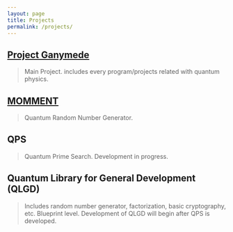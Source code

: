 ```yaml
---
layout: page
title: Projects
permalink: /projects/
---
```


## [Project Ganymede](http://project-ganymede.com/)
> Main Project. includes every program/projects related with quantum physics.

## [MOMMENT](http://momment.xyz/)
> Quantum Random Number Generator.

## QPS
> Quantum Prime Search. Development in progress.

## Quantum Library for General Development (QLGD)
> Includes random number generator, factorization, basic cryptography, etc. Blueprint level. Development of QLGD will begin after QPS is developed.